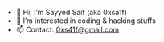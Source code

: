 - 👋 Hi, I’m Sayyed Saif (aka 0xsa1f)
- 👀 I’m interested in coding & hacking stuffs
- 📫 Contact: 0xs41f@gmail.com

<!---
0xsa1f/0xsa1f is a ✨ special ✨ repository because its `README.md` (this file) appears on your GitHub profile.
You can click the Preview link to take a look at your changes.
--->
